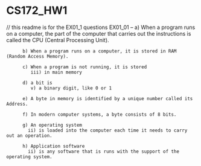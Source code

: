 # CS172_HW1
// this readme is for the EX01_1 questions
EX01_01 – a) When a program runs on a computer, the part of the computer that carries out the instructions is called the CPU (Central Processing Unit).
          
          b) When a program runs on a computer, it is stored in RAM (Random Access Memory).
          
          c) When a program is not running, it is stored 
             iii) in main memory

          d) a bit is
             v) a binary digit, like 0 or 1

          e) A byte in memory is identified by a unique number called its Address.
          
          f) In modern computer systems, a byte consists of 8 bits.
          
          g) An operating system 
            ii) is loaded into the computer each time it needs to carry out an operation.
            
          h) Application software
            ii) is any software that is runs with the support of the operating system.
